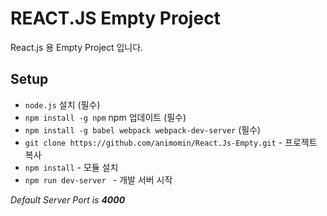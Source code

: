 # REACT.JS Empty Project

React.js 용 Empty Project 입니다. 

## Setup

- ``node.js`` 설치 (필수)
- ``npm install -g npm``  npm 업데이트 (필수)
- ``npm install -g babel webpack webpack-dev-server`` (필수)
- ``git clone https://github.com/animomin/React.Js-Empty.git`` - 프로젝트 복사
- ``npm install`` - 모듈 설치
- ``npm run dev-server `` - 개발 서버 시작

*Default Server Port is **4000***
